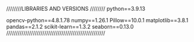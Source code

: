 ////////LIBRARIES AND VERSIONS ////////
python==3.9.13

opencv-python==4.8.1.78
numpy==1.26.1
Pillow==10.0.1
matplotlib==3.8.1
pandas==2.1.2
scikit-learn==1.3.2
seaborn==0.13.0
////////////////////////////////////////////////////
